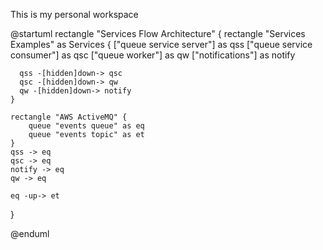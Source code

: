 This is my personal workspace

@startuml
rectangle "Services Flow Architecture" {
    rectangle "Services Examples" as Services {
      ["queue service server"] as qss
      ["queue service consumer"] as qsc
      ["queue worker"] as qw
      ["notifications"] as notify

      qss -[hidden]down-> qsc
      qsc -[hidden]down-> qw
      qw -[hidden]down-> notify
    }

    rectangle "AWS ActiveMQ" {
        queue "events queue" as eq
        queue "events topic" as et
    }
    qss -> eq
    qsc -> eq
    notify -> eq
    qw -> eq

    eq -up-> et
}

@enduml
